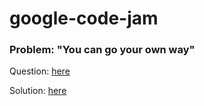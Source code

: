 # google-code-jam
### Problem: "You can go your own way" 

Question: [here](https://codingcompetitions.withgoogle.com/codejam/round/0000000000051705/00000000000881da)

Solution: [here](https://github.com/BitRulez/google-code-jam/blob/master/Qualification%202019/Problem%202/You%20can%20go%20your%20own%20way.py)	  
